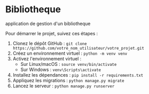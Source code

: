 # Bibliotheque
application de gestion d'un bibliotheque

Pour démarrer le projet, suivez ces étapes :

1. Clonez le dépôt GitHub : `git clone https://github.com/votre_nom_utilisateur/votre_projet.git`
2. Créez un environnement virtuel : `python -m venv venv`
3. Activez l'environnement virtuel :
   - Sur Linux/macOS : `source venv/bin/activate`
   - Sur Windows : `venv\Scripts\activate`
4. Installez les dépendances : `pip install -r requirements.txt`
5. Appliquez les migrations : `python manage.py migrate`
6. Lancez le serveur : `python manage.py runserver`

